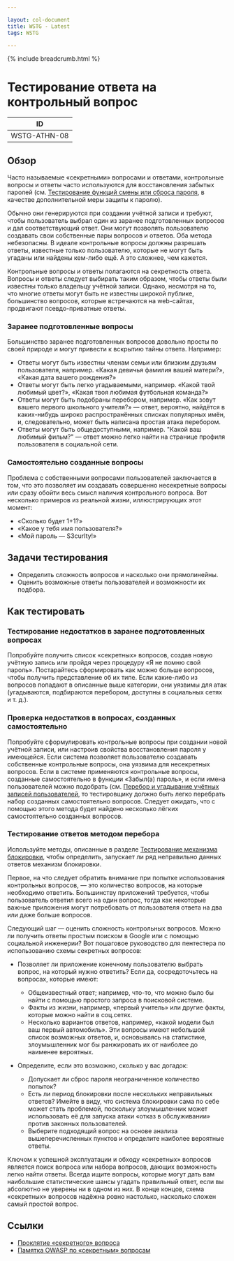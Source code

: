 ```yaml
---

layout: col-document
title: WSTG - Latest
tags: WSTG

---
```


{% include breadcrumb.html %}
# Тестирование ответа на контрольный вопрос

|ID          |
|------------|
|WSTG-ATHN-08|

## Обзор

Часто называемые «секретными» вопросами и ответами, контрольные вопросы и ответы часто используются для восстановления забытых паролей (см. [Тестирование функций смены или сброса пароля](09-Testing_for_Weak_Password_Change_or_Reset_Functionalities.md), в качестве дополнительной меры защиты к паролю).

Обычно они генерируются при создании учётной записи и требуют, чтобы пользователь выбрал один из заранее подготовленных вопросов и дал соответствующий ответ. Они могут позволять пользователю создавать свои собственные пары вопросов и ответов. Оба метода небезопасны. В идеале контрольные вопросы должны разрешать ответы, известные только пользователю, которые не могут быть угаданы или найдены кем-либо ещё. А это сложнее, чем кажется.

Контрольные вопросы и ответы полагаются на секретность ответа. Вопросы и ответы следует выбирать таким образом, чтобы ответы были известны только владельцу учётной записи. Однако, несмотря на то, что многие ответы могут быть не известны широкой публике, большинство вопросов, которые встречаются на web-сайтах, продвигают псевдо-приватные ответы.

### Заранее подготовленные вопросы

Большинство заранее подготовленных вопросов довольно просты по своей природе и могут привести к вскрытию тайны ответа. Например:

- Ответы могут быть известны членам семьи или близким друзьям пользователя, например. «Какая девичья фамилия вашей матери?», «Какая дата вашего рождения?»
- Ответы могут быть легко угадываемыми, например. «Какой твой любимый цвет?», «Какая твоя любимая футбольная команда?»
- Ответы могут быть подобраны перебором, например. «Как зовут вашего первого школьного учителя?» — ответ, вероятно, найдётся в каких-нибудь широко распространённых списках популярных имён, и, следовательно, может быть написана простая атака перебором.
- Ответы могут быть общедоступными, например. "Какой ваш любимый фильм?" — ответ можно легко найти на странице профиля пользователя в социальной сети.

### Самостоятельно созданные вопросы

Проблема с собственными вопросами пользователей заключается в том, что это позволяет им создавать совершенно несекретные вопросы или сразу обойти весь смысл наличия контрольного вопроса. Вот несколько примеров из реальной жизни, иллюстрирующих этот момент:

- «Сколько будет 1+1?»
- «Какое у тебя имя пользователя?»
- «Мой пароль — S3curIty!»

## Задачи тестирования

- Определить сложность вопросов и насколько они прямолинейны.
- Оценить возможные ответы пользователей и возможности их подбора.

## Как тестировать

### Тестирование недостатков в заранее подготовленных вопросах

Попробуйте получить список «секретных» вопросов, создав новую учётную запись или пройдя через процедуру «Я не помню свой пароль». Постарайтесь сформировать как можно больше вопросов, чтобы получить представление об их типе. Если какие-либо из вопросов попадают в описанные выше категории, они уязвимы для атак (угадываются, подбираются перебором, доступны в социальных сетях и т. д.).

### Проверка недостатков в вопросах, созданных самостоятельно

Попробуйте сформулировать контрольные вопросы при создании новой учётной записи, или настроив свойства восстановления пароля у имеющейся. Если система позволяет пользователю создавать собственные контрольные вопросы, она уязвима для несекретных вопросов. Если в системе применяются контрольные вопросы, созданные самостоятельно в функции «Забыл(а) пароль», и если имена пользователей можно подобрать (см. [Перебор и угадывание учётных записей пользователей](../03-Identity_Management_Testing/04-Testing_for_Account_Enumeration_and_Guessable_User_Account.md), то тестировщику должно быть легко перебрать набор созданных самостоятельно вопросов. Следует ожидать, что с помощью этого метода будет найдено несколько лёгких самостоятельно созданных вопросов.

### Тестирование ответов методом перебора

Используйте методы, описанные в разделе [Тестирование механизма блокировки](03-Testing_for_Weak_Lock_Out_Mechanism.md), чтобы определить, запускает ли ряд неправильно данных ответов механизм блокировки.

Первое, на что следует обратить внимание при попытке использования контрольных вопросов, — это количество вопросов, на которые необходимо ответить. Большинству приложений требуется, чтобы пользователь ответил всего на один вопрос, тогда как некоторые важные приложения могут потребовать от пользователя ответа на два или даже больше вопросов.

Следующий шаг — оценить сложность контрольных вопросов. Можно ли получить ответы простым поиском в Google или с помощью социальной инженерии? Вот пошаговое руководство для пентестера по использованию схемы секретных вопросов:

- Позволяет ли приложение конечному пользователю выбрать вопрос, на который нужно ответить? Если да, сосредоточьтесь на вопросах, которые имеют:

    - Общеизвестный ответ; например, что-то, что можно было бы найти с помощью простого запроса в поисковой системе.
    - Факты из жизни, например, «первый учитель» или другие факты, которые можно найти в соц.сетях.
    - Несколько вариантов ответов, например, «какой модели был ваш первый автомобиль». Эти вопросы имеют небольшой список возможных ответов, и, основываясь на статистике, злоумышленник мог бы ранжировать их от наиболее до наименее вероятных.

- Определите, если это возможно, сколько у вас догадок:
    - Допускает ли сброс пароля неограниченное количество попыток?
    - Есть ли период блокировки после нескольких неправильных ответов? Имейте в виду, что система блокировки сама по себе может стать проблемой, поскольку злоумышленник может использовать её для запуска атаки «отказ в обслуживании» против законных пользователей.
    - Выберите подходящий вопрос на основе анализа вышеперечисленных пунктов и определите наиболее вероятные ответы.

Ключом к успешной эксплуатации и обходу «секретных» вопросов является поиск вопроса или набора вопросов, дающих возможность легко найти ответы. Всегда ищите вопросы, которые могут дать вам наибольшие статистические шансы угадать правильный ответ, если вы абсолютно не уверены ни в одном из них. В конце концов, схема «секретных» вопросов надёжна ровно настолько, насколько сложен самый простой вопрос.

## Ссылки

- [Проклятие «секретного» вопроса](https://www.schneier.com/essay-081.html)
- [Памятка OWASP по «секретным» вопросам](https://cheatsheetseries.owasp.org/cheatsheets/Choosing_and_Using_Security_Questions_Cheat_Sheet.html)
